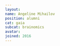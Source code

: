 ```yaml
---
layout:
name: Angeline Mihailov
position: alumni
cat: gaia
subcat: brainomics
avatar:
joined: 2016
---
```


